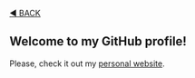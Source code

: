 [:arrow_backward: BACK](https://github.com/monambike)

## Welcome to my GitHub profile!

Please, check it out my [personal website](https://monambike.github.io).
